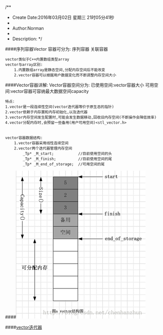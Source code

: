 /**
* Create Date:2016年03月02日 星期三 21时05分41秒
* 
* Author:Norman
* 
* Description: 
*/

####序列容器Vector
    容器可分为:
        序列容器
        关联容器
    
    vector类似于C++内置数组类型array 
    vector与array区别:
        1.内置数组array是静态空间,分配内存空间后不能改变
        2.vector容器可以根据用户数据变化而不断调整内存空间大小

####Vector容器详解:
    Vector容器空间分为:
        已使用空间:vector容器大小
        可用空间:vector容器可容纳最大数据空间capacity

    特点:
    1.vector是一段连续性空间(vector迭代器等价于原生态的指针)
    2.vector依赖于内存置和内存初始化,以及迭代器
    3.vector内存空间发生配置时,可能会发生数据移动,回收旧内存空间(不断操作会降低效率)
    4.vector分配内存时,会预留一些备用(用户可用空间)<stl_vector.h>


    vector容器数据结构:
        1.vector容器采用线性连续空间
        2.vector两个迭代器管理内存空间
            _Tp* _M_start;           //目前使用空间的头
            _Tp* _M_finish;          //目前使用空间的尾
            _Tp* _M_end_of_storage;  //可用空间的尾

####![vector数据结构图](./image/vector_struct.png)

####[vector迭代器](./vector_iterator.md)
